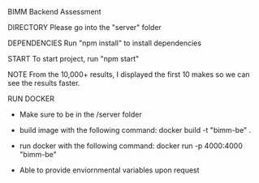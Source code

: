 BIMM Backend Assessment

DIRECTORY
Please go into the "server" folder

DEPENDENCIES
Run "npm install" to install dependencies

START
To start project, run "npm start"

NOTE
From the 10,000+ results, I displayed the first 10 makes so we can see the results faster.

RUN DOCKER

- Make sure to be in the /server folder
- build image with the following command: docker build -t "bimm-be" .
- run docker with the following command: docker run -p 4000:4000 "bimm-be"

- Able to provide enviornmental variables upon request

